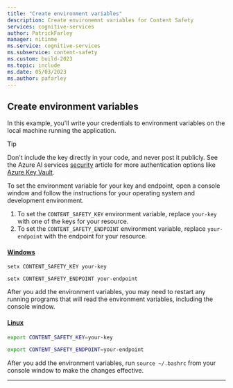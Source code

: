 ```yaml
---
title: "Create environment variables"
description: Create environemnt variables for Content Safety
services: cognitive-services
author: PatrickFarley
manager: nitinme
ms.service: cognitive-services
ms.subservice: content-safety
ms.custom: build-2023
ms.topic: include
ms.date: 05/03/2023
ms.author: pafarley
---
```


## Create environment variables 

In this example, you'll write your credentials to environment variables on the local machine running the application.

> [!TIP]
> Don't include the key directly in your code, and never post it publicly. See the Azure AI services [security](../../security-features.md) article for more authentication options like [Azure Key Vault](../../use-key-vault.md). 

To set the environment variable for your key and endpoint, open a console window and follow the instructions for your operating system and development environment.

1. To set the `CONTENT_SAFETY_KEY` environment variable, replace `your-key` with one of the keys for your resource.
2. To set the `CONTENT_SAFETY_ENDPOINT` environment variable, replace `your-endpoint` with the endpoint for your resource.

#### [Windows](#tab/windows)

```console
setx CONTENT_SAFETY_KEY your-key
```

```console
setx CONTENT_SAFETY_ENDPOINT your-endpoint
```

After you add the environment variables, you may need to restart any running programs that will read the environment variables, including the console window.

#### [Linux](#tab/linux)

```bash
export CONTENT_SAFETY_KEY=your-key
```

```bash
export CONTENT_SAFETY_ENDPOINT=your-endpoint
```

After you add the environment variables, run `source ~/.bashrc` from your console window to make the changes effective.

---
